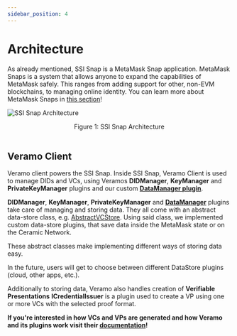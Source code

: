 ```yaml
---
sidebar_position: 4
---
```


# Architecture

As already mentioned, SSI Snap is a MetaMask Snap application. MetaMask Snaps is a system that allows anyone to expand the capabilities of MetaMask safely. This ranges from adding support for other, non-EVM blockchains, to managing online identity. You can learn more about MetaMask Snaps in [this section](./snaps.md)!

![SSI Snap Architecture](https://i.imgur.com/YiAnoly.png)

<center> Figure 1: SSI Snap Architecture </center>
<br />

## Veramo Client

Veramo client powers the SSI Snap. Inside SSI Snap, Veramo Client is used to manage DIDs and VCs, using Veramos **DIDManager**, **KeyManager** and **PrivateKeyManager** plugins and our custom **[DataManager plugin](../libraries/data-manager)**.

**DIDManager**, **KeyManager**, **PrivateKeyManager** and **[DataManager](../libraries/data-manager)** plugins take care of managing and storing data. They all come with an abstract data-store class, e.g. [AbstractVCStore](https://github.com/blockchain-lab-um/veramo-vc-manager/blob/main/src/vc-store/abstract-vc-store.ts). Using said class, we implemented custom data-store plugins, that save data inside the MetaMask state or on the Ceramic Network.

These abstract classes make implementing different ways of storing data easy.

In the future, users will get to choose between different DataStore plugins (cloud, other apps, etc.).

Additionally to storing data, Veramo also handles creation of **Verifiable Presentations** **ICredentialIssuer** is a plugin used to create a VP using one or more VCs with the selected proof format.

**If you're interested in how VCs and VPs are generated and how Veramo and its plugins work visit their [documentation](https://veramo.io/docs/basics/introduction)!**
